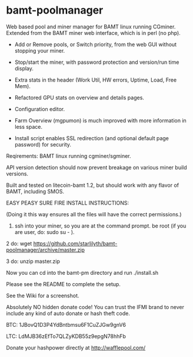 bamt-poolmanager
================

Web based pool and miner manager for BAMT linux running CGminer.
Extended from the BAMT miner web interface, which is in perl (no php). 


- Add or Remove pools, or Switch priority, from the web GUI without stopping your miner. 

- Stop/start the miner, with password protection and version/run time display. 

- Extra stats in the header (Work Util, HW errors, Uptime, Load, Free Mem). 

- Refactored GPU stats on overview and details pages. 

- Configuration editor. 

- Farm Overview (mgpumon) is much improved with more information in less space. 

- Install script enables SSL redirection (and optional default page password) for security. 


Reqirements: BAMT linux running cgminer/sgminer. 

API version detection should now prevent breakage on various miner build versions. 

Built and tested on litecoin-bamt 1.2, but should work with any flavor of BAMT, including SMOS. 


EASY PEASY SURE FIRE INSTALL INSTRUCTIONS: 

(Doing it this way ensures all the files will have the correct permissions.)

1. ssh into your miner, so you are at the command prompt. be root (if you are user, do: sudo su - ).

2 do: wget https://github.com/starlilyth/bamt-poolmanager/archive/master.zip

3 do: unzip master.zip

Now you can cd into the bamt-pm directory and run ./install.sh

Please see the README to complete the setup. 


See the Wiki for a screenshot.


Absolutely NO hidden donate code! You can trust the IFMI brand to never include any kind of 
auto donate or hash theft code. 


BTC: 1JBovQ1D3P4YdBntbmsu6F1CuZJGw9gnV6

LTC: LdMJB36zEfTo7QLZyKDB55z9epgN78hhFb


Donate your hashpower directly at http://wafflepool.com/
